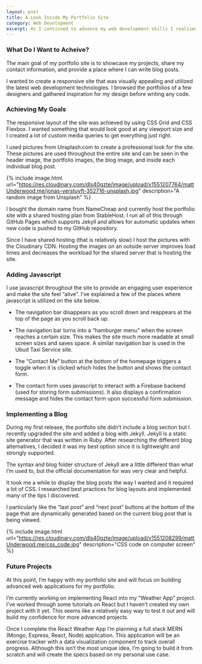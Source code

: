 ```yaml
---
layout: post
title: A Look Inside My Portfolio Site
category: Web Development
excerpt: As I continued to advance my web development skills I realized that I needed a place to showcase my work. This sparked the creation of my personal portfolio site. In this post I will share the thought process, technologies used, and the different versions of my portfolio site that have led to the current version. 
---
```


<h3>What Do I Want to Acheive?</h3>

The main goal of my portfolio site is to showcase my projects, share my contact information, and provide a place where I can write blog posts. 

I wanted to create a responsive site that was visually appealing and utilized the latest web development technologies. I browsed the portfolios of a few designers and gathered inspiration for my design before writing any code. 

<h3>Achieving My Goals</h3>

The responsive layout of the site was achieved by using CSS Grid and CSS Flexbox. I wanted something that would look good at any viewport size and I created a lot of custom media queries to get everything just right. 

I used pictures from Unsplash.com to create a professional look for the site. These pictures are used throughout the entire site and can be seen in the header image, the portfolio images, the blog image, and inside each individual blog post. 

{% include image.html url="https://res.cloudinary.com/dls40gzte/image/upload/v1551207764/mattUnderwood.me/jonas-verstuyft-352716-unsplash.jpg" description="A random image from Unsplash" %}

I bought the domain name from NameCheap and currently host the portfolio site with a shared hosting plan from StableHost. I run all of this through GitHub Pages which supports Jekyll and allows for automatic updates when new code is pushed to my GitHub repository. 

Since I have shared hosting (that is relatively slow) I host the pictures with the Cloudinary CDN. Hosting the images on an outside server improves load times and decreases the workload for the shared server that is hosting the site.

<h3>Adding Javascript</h3>

I use javascript throughout the site to provide an engaging user experience and make the site feel “alive”. I’ve explained a few of the places where javascript is utilized on the site below. 

- The navigation bar disappears as you scroll down and reappears at the top of the page as you scroll back up. 

- The navigation bar turns into a “hamburger menu” when the screen reaches a certain size. This makes the site much more readable at small screen sizes and saves space. A similar navigation bar is used in the Ubud Taxi Service site. 

- The “Contact Me” button at the bottom of the homepage triggers a toggle when it is clicked which hides the button and shows the contact form.

- The contact form uses javascript to interact with a Firebase backend (used for storing form submissions). It also displays a confirmation message and hides the contact form upon successful form submission. 

<h3>Implementing a Blog</h3>

During my first release, the portfolio site didn’t include a blog section but I recently upgraded the site and added a blog with Jekyll. Jekyll is a static site generator that was written in Ruby. After researching the different blog alternatives, I decided it was my best option since it is lightweight and strongly supported.

The syntax and blog folder structure of Jekyll are a little different than what I’m used to, but the official documentation for was very clear and helpful. 

It took me a while to display the blog posts the way I wanted and it required a lot of CSS. I researched best practices for blog layouts and implemented many of the tips I discovered. 

I particularly like the “last post” and “next post” buttons at the bottom of the page that are dynamically generated based on the current blog post that is being viewed. 

{% include image.html url="https://res.cloudinary.com/dls40gzte/image/upload/v1551208299/mattUnderwood.me/css_code.jpg" description="CSS code on computer screen" %}

<h3>Future Projects</h3>

At this point, I’m happy with my portfolio site and will focus on building advanced web applications for my portfolio. 

I’m currently working on implementing React into my “Weather App” project. I’ve worked through some tutorials on React but I haven’t created my own project with it yet. This seems like a relatively easy way to test it out and will build my confidence for more advanced projects. 

Once I complete the React Weather App I’m planning a full stack MERN (Mongo, Express, React, Node) application. This application will be an exercise tracker with a data visualization component to track overall progress. Although this isn’t the most unique idea, I’m going to build it from scratch and will create the specs based on my personal use case. 

